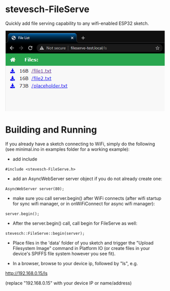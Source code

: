 # stevesch-FileServe
Quickly add file serving capability to any wifi-enabled ESP32 sketch.

![Example Screencap](examples/minimal/file-list-screenshot.png)
# Building and Running
If you already have a sketch connecting to WiFi, simply do the following (see minimal.ino in examples folder for a working example):

- add include

`#include <stevesch-FileServe.h>`

- add an AsyncWebServer server object if you do not already create one:

`AsyncWebServer server(80);`

- make sure you call server.begin() after WiFi connects (after wifi startup for sync wifi manager, or in onWiFiConnect for async wifi manager):

`server.begin();`

- After the server.begin() call, call begin for FileServe as well:

`stevesch::FileServe::begin(server);`

- Place files in the 'data' folder of you sketch and trigger the "Upload Filesystem Image" command in Platform IO (or create files in your device's SPIFFS file system however you see fit).

- In a browser, browse to your device ip, followed by "ls", e.g.

http://192.168.0.15/ls

(replace "192.168.0.15" with your device IP or name/address)
